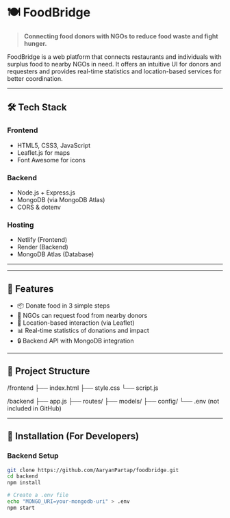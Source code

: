 # 🍽️ FoodBridge



> **Connecting food donors with NGOs to reduce food waste and fight hunger.**

FoodBridge is a web platform that connects restaurants and individuals with surplus food to nearby NGOs in need. It offers an intuitive UI for donors and requesters and provides real-time statistics and location-based services for better coordination.

---



## 🛠️ Tech Stack

### Frontend
- HTML5, CSS3, JavaScript
- Leaflet.js for maps
- Font Awesome for icons

### Backend
- Node.js + Express.js
- MongoDB (via MongoDB Atlas)
- CORS & dotenv

### Hosting
- Netlify (Frontend)
- Render (Backend)
- MongoDB Atlas (Database)

---


---

## 🚀 Features

- 📦 Donate food in 3 simple steps
- 🏥 NGOs can request food from nearby donors
- 📍 Location-based interaction (via Leaflet)
- 📊 Real-time statistics of donations and impact
- 🔒 Backend API with MongoDB integration

---

## 📁 Project Structure

/frontend
├── index.html
├── style.css
└── script.js

/backend
├── app.js
├── routes/
├── models/
├── config/
└── .env (not included in GitHub)





---

## 🔧 Installation (For Developers)

### Backend Setup
```bash
git clone https://github.com/AaryanPartap/foodbridge.git
cd backend
npm install

# Create a .env file
echo "MONGO_URI=your-mongodb-uri" > .env
npm start
